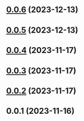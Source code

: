 

## [0.0.6](https://github.com/Zohran14/snapquiz/compare/0.0.5...0.0.6) (2023-12-13)

## [0.0.5](https://github.com/Zohran14/snapquiz/compare/0.0.1...0.0.5) (2023-12-13)

## [0.0.4](https://github.com/safekids-ai/snapquiz/compare/0.0.3...0.0.4) (2023-11-17)

## [0.0.3](https://github.com/safekids-ai/snapquiz/compare/0.0.2...0.0.3) (2023-11-17)

## [0.0.2](https://github.com/safekids-ai/snapquiz/compare/0.0.1...0.0.2) (2023-11-17)

## 0.0.1 (2023-11-16)
